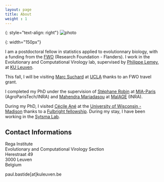 ```yaml
---
layout: page
title: About
weight : 1
---
```

{: style="text-align: right"}
![photo]

[photo]: {{site.baseurl}}/docs/DSC03440.JPG
{: width="150px"} 

I am a postdoctoral fellow in statistics applied to evolutionnary biology, with a funding from the [FWO](https://www.fwo.be/en/fellowships-funding/postdoctoral-fellowships/junior-postdoctoral-fellowship/) (Research Foundation - Flanders).
I work in the Evolutionary and Computational Virology lab,
supervised by [Philippe Lemey](https://rega.kuleuven.be/cev/ecv), at [KU Leuven](https://www.kuleuven.be/english/).

This fall, I will be visiting [Marc Suchard](https://msuchard.faculty.biomath.ucla.edu/) at [UCLA](http://www.ucla.edu/) thanks to an FWO travel grant.

I completed my PhD under the supervision of [Stéphane Robin](https://www6.inra.fr/mia-paris/Equipes/Membres/Stephane-Robin)
at [MIA-Paris](https://www6.inra.fr/mia-paris) (AgroParisTech/INRA)
and [Mahendra Mariadasou](https://mahendra-mariadassou.github.io/) at [MaIAGE](http://maiage.jouy.inra.fr/) (INRA).

During my PhD, I visited [Cécile Ané](http://www.stat.wisc.edu/~ane/)
at the [University of Wisconsin - Madison](http://www.wisc.edu/)
thanks to a [Fulbright fellowship](http://fulbright-france.org).
During my stay, I have been working in the [Sytsma Lab](http://www.botany.wisc.edu/sytsma/SytsmaLab/Welcome.html).

## Contact Informations

Rega Institute  
Evolutionary and Computational Virology Section  
Herestraat 49  
3000 Leuven  
Belgium  

paul.bastide[at]kuleuven.be